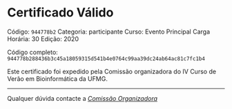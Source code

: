 # Certificado Válido

Código: `944778b2`
Categoria: participante
Curso: Evento Principal
Carga Horária: 30
Edição: 2020


Código completo: `944778b288436b3c45a18059315d541b4e0764c99aa39dc24ab64ac81c7fc1b4`


Este certificado foi expedido pela Comissão organizadora do IV Curso de Verão em Bioinformática da UFMG.

----

Qualquer dúvida contacte a [_Comissão Organizadora_](<mailto:cursobioinfoufmg@gmail.com$subject=[Certificados]>)

